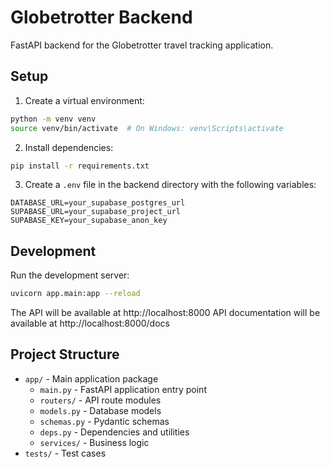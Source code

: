 # Globetrotter Backend

FastAPI backend for the Globetrotter travel tracking application.

## Setup

1. Create a virtual environment:
```bash
python -m venv venv
source venv/bin/activate  # On Windows: venv\Scripts\activate
```

2. Install dependencies:
```bash
pip install -r requirements.txt
```

3. Create a `.env` file in the backend directory with the following variables:
```
DATABASE_URL=your_supabase_postgres_url
SUPABASE_URL=your_supabase_project_url
SUPABASE_KEY=your_supabase_anon_key
```

## Development

Run the development server:
```bash
uvicorn app.main:app --reload
```

The API will be available at http://localhost:8000
API documentation will be available at http://localhost:8000/docs

## Project Structure

- `app/` - Main application package
  - `main.py` - FastAPI application entry point
  - `routers/` - API route modules
  - `models.py` - Database models
  - `schemas.py` - Pydantic schemas
  - `deps.py` - Dependencies and utilities
  - `services/` - Business logic
- `tests/` - Test cases 